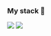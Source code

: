 ### My stack 👋
<img src="https://img.shields.io/badge/JavaScript-4a4848?style=for-the-badge&logo=JavaScript&logoColor=pink"/> <img src="https://img.shields.io/badge/HTML-4a4848?style=for-the-badge&logo=HTML5&logoColor=pink"/>


